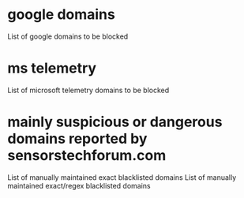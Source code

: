 # google domains
List of google domains to be blocked

# ms telemetry

List of microsoft telemetry domains to be blocked

# mainly suspicious or dangerous domains reported by sensorstechforum.com

List of manually maintained exact blacklisted domains
List of manually maintained exact/regex blacklisted domains
